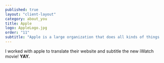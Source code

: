 ```yaml
---
published: true
layout: "client-layout"
category: about_you
title: Apple
logo: AppleLogo.jpg
order: "11"
subtitle: "Apple is a large organization that does all kinds of things and works for people. "
---
```


I worked with apple to translate their website and subtitle the new iWatch movie! **YAY.**





